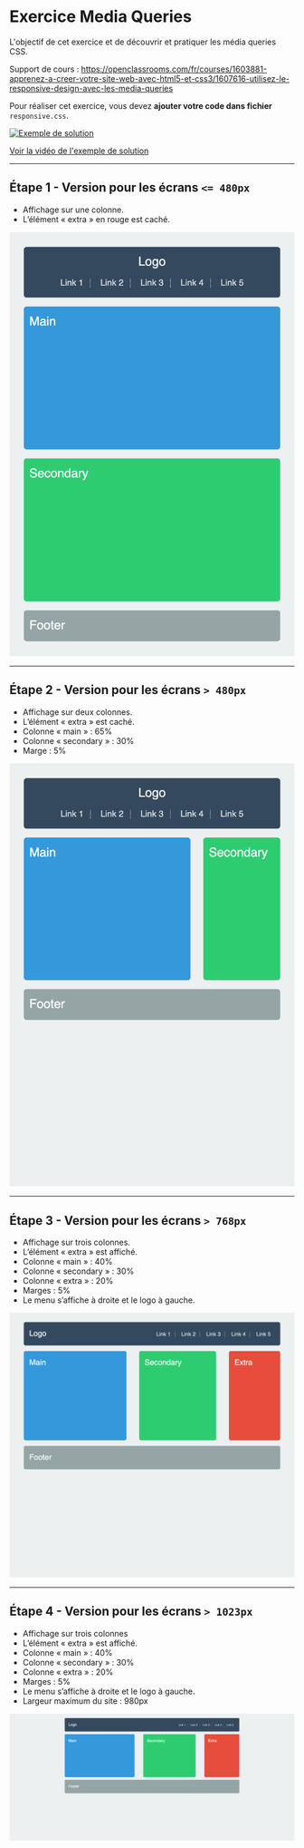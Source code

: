 # Exercice Media Queries

L'objectif de cet exercice et de découvrir et pratiquer les média queries CSS.

Support de cours : https://openclassrooms.com/fr/courses/1603881-apprenez-a-creer-votre-site-web-avec-html5-et-css3/1607616-utilisez-le-responsive-design-avec-les-media-queries

Pour réaliser cet exercice, vous devez **ajouter votre code dans 
fichier** `responsive.css`.

[![Exemple de solution](https://img.youtube.com/vi/S_bMx44P6gs/0.jpg)](https://www.youtube.com/watch?v=S_bMx44P6gs)

[Voir la vidéo de l'exemple de solution](https://www.youtube.com/watch?v=S_bMx44P6gs)

---
## Étape 1 - Version pour les écrans `<= 480px`

* Affichage sur une colonne.
* L’élément « extra » en rouge est caché.

![Écran de 480px](_sources/480px.png)

---
## Étape 2 - Version pour les écrans `> 480px`

* Affichage sur deux colonnes.
* L’élément « extra » est caché.
* Colonne « main » : 65%
* Colonne « secondary » : 30%
* Marge : 5%

![Écran de 481px](_sources/481px.png)

---
## Étape 3 - Version pour les écrans `> 768px`

* Affichage sur trois colonnes.
* L’élément « extra » est affiché.
* Colonne « main » : 40%
* Colonne « secondary » : 30%
* Colonne « extra » : 20% 
* Marges : 5%
* Le menu s’affiche à droite et le logo à gauche.

![Écran de 769px](_sources/769px.png)

---
## Étape 4 - Version pour les écrans `> 1023px`

* Affichage sur trois colonnes 
* L’élément « extra » est affiché. 
* Colonne « main » : 40%
* Colonne « secondary » : 30%
* Colonne « extra » : 20%
* Marges : 5%
* Le menu s’affiche à droite et le logo à gauche.
* Largeur maximum du site : 980px

![Écran de 1600px](_sources/1600px.png)
